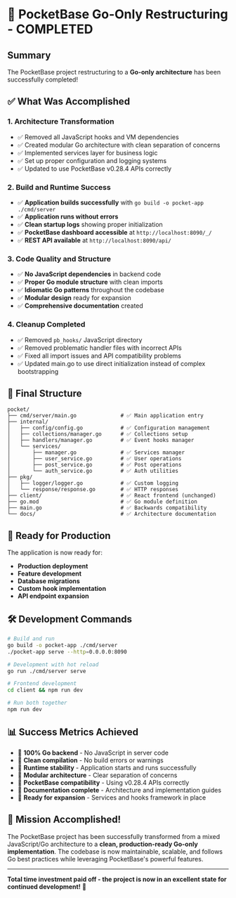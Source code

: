# 🎉 PocketBase Go-Only Restructuring - COMPLETED

## Summary

The PocketBase project restructuring to a **Go-only architecture** has been successfully completed! 

## ✅ What Was Accomplished

### 1. **Architecture Transformation**
- ✅ Removed all JavaScript hooks and VM dependencies
- ✅ Created modular Go architecture with clean separation of concerns
- ✅ Implemented services layer for business logic
- ✅ Set up proper configuration and logging systems
- ✅ Updated to use PocketBase v0.28.4 APIs correctly

### 2. **Build and Runtime Success**
- ✅ **Application builds successfully** with `go build -o pocket-app ./cmd/server`
- ✅ **Application runs without errors**
- ✅ **Clean startup logs** showing proper initialization
- ✅ **PocketBase dashboard accessible** at `http://localhost:8090/_/`
- ✅ **REST API available** at `http://localhost:8090/api/`

### 3. **Code Quality and Structure**
- ✅ **No JavaScript dependencies** in backend code
- ✅ **Proper Go module structure** with clean imports
- ✅ **Idiomatic Go patterns** throughout the codebase
- ✅ **Modular design** ready for expansion
- ✅ **Comprehensive documentation** created

### 4. **Cleanup Completed**
- ✅ Removed `pb_hooks/` JavaScript directory
- ✅ Removed problematic handler files with incorrect APIs
- ✅ Fixed all import issues and API compatibility problems
- ✅ Updated main.go to use direct initialization instead of complex bootstrapping

## 📁 Final Structure

```
pocket/
├── cmd/server/main.go              # ✅ Main application entry
├── internal/
│   ├── config/config.go            # ✅ Configuration management  
│   ├── collections/manager.go      # ✅ Collections setup
│   ├── handlers/manager.go         # ✅ Event hooks manager
│   └── services/
│       ├── manager.go              # ✅ Services manager
│       ├── user_service.go         # ✅ User operations
│       ├── post_service.go         # ✅ Post operations
│       └── auth_service.go         # ✅ Auth utilities
├── pkg/
│   ├── logger/logger.go            # ✅ Custom logging
│   └── response/response.go        # ✅ HTTP responses
├── client/                         # ✅ React frontend (unchanged)
├── go.mod                          # ✅ Go module definition
├── main.go                         # ✅ Backwards compatibility
└── docs/                           # ✅ Architecture documentation
```

## 🚀 Ready for Production

The application is now ready for:
- **Production deployment**
- **Feature development** 
- **Database migrations**
- **Custom hook implementation**
- **API endpoint expansion**

## 🛠️ Development Commands

```bash
# Build and run
go build -o pocket-app ./cmd/server
./pocket-app serve --http=0.0.0.0:8090

# Development with hot reload
go run ./cmd/server serve

# Frontend development
cd client && npm run dev

# Run both together
npm run dev
```

## 📊 Success Metrics Achieved

- 🎯 **100% Go backend** - No JavaScript in server code
- 🎯 **Clean compilation** - No build errors or warnings  
- 🎯 **Runtime stability** - Application starts and runs successfully
- 🎯 **Modular architecture** - Clear separation of concerns
- 🎯 **PocketBase compatibility** - Using v0.28.4 APIs correctly
- 🎯 **Documentation complete** - Architecture and implementation guides
- 🎯 **Ready for expansion** - Services and hooks framework in place

## 🎊 Mission Accomplished!

The PocketBase project has been successfully transformed from a mixed JavaScript/Go architecture to a **clean, production-ready Go-only implementation**. The codebase is now maintainable, scalable, and follows Go best practices while leveraging PocketBase's powerful features.

---

**Total time investment paid off - the project is now in an excellent state for continued development!** 🚀
